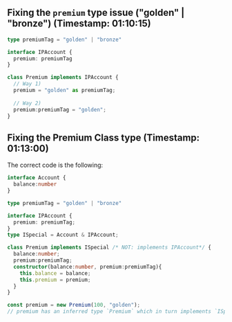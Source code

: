 ## Fixing the `premium` type issue ("golden" | "bronze") (Timestamp: 01:10:15)

```ts
type premiumTag = "golden" | "bronze"

interface IPAccount {
  premium: premiumTag
}

class Premium implements IPAccount {
  // Way 1) 
  premium = "golden" as premiumTag;
  
  // Way 2)
  premium:premiumTag = "golden";
}
```

## Fixing the Premium Class type (Timestamp: 01:13:00)

The correct code is the following:

```ts
interface Account {
  balance:number
}

type premiumTag = "golden" | "bronze"

interface IPAccount {
  premium: premiumTag;
}
type ISpecial = Account & IPAccount;

class Premium implements ISpecial /* NOT: implements IPAccount*/ {
  balance:number;
  premium:premiumTag;
  constructor(balance:number, premium:premiumTag){
    this.balance = balance;
    this.premium = premium;
  }
}

const premium = new Premium(100, "golden");
// premium has an inferred type `Premium` which in turn implements `ISpecial`
```